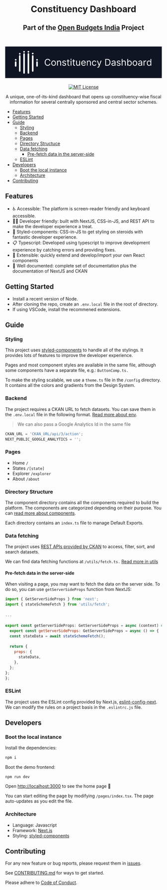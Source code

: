 <h1 align="center">Constituency Dashboard</h1>
<h2 align="center">Part of the <a href="https://openbudgetsindia.org/">Open Budgets India</a> Project</h2>
<br/>
<p align="center">
<img alt="" src="https://github.com/CivicDataLab/opub/raw/constituency/public/assets/images/readme.png"  />
<br/>
<br/>
<a href="https://github.com/CivicDataLab/opub/blob/main/LICENSE">
<img alt="MIT License" src="https://img.shields.io/apm/l/atomic-design-ui.svg?"/>
</a>
</p>
<p align="center">A unique, one-of-its-kind dashboard that opens up constituency-wise fiscal information for several centrally sponsored and central sector schemes.</p>

- [Features](#features)
- [Getting Started](#getting-started)
- [Guide](#guide)
  - [Styling](#styling)
  - [Backend](#backend)
  - [Pages](#pages)
  - [Directory Structuce](#directory-structuce)
  - [Data fetching](#data-fetching)
    - [Pre-fetch data in the server-side](#pre-fetch-data-in-the-server-side)
  - [ESLint](#eslint)
- [Developers](#developers)
  - [Boot the local instance](#boot-the-local-instance)
  - [Architecture](#architecture)
- [Contributing](#contributing)

## Features

- ♿ Accessible: The platform is screen-reader friendly and keyboard accessible.
- 👩‍💻 Developer friendly: built with NextJS, CSS-in-JS, and REST API to make the developer experience a treat.
- 🚀 Styled-components: CSS-in-JS to get styling on steroids with fantastic developer experience.
- 📋 Typescript: Developed using typescript to improve development experience by catching errors and providing fixes.
- 🧱 Extensible: quickly extend and develop/import your own React components
- 📝 Well documented: complete set of documentation plus the documentation of NextJS and CKAN

## Getting Started

- Install a recent version of Node.
- After cloning the repo, create an `.env.local` file in the root of directory.
- If using VSCode, install the recommened extensions.

## Guide

### Styling

This project uses [styled-components]('https://github.com/styled-components/styled-components') to handle all of the stylings. It provides lots of features to improve the developer experience.

Pages and most component styles are available in the same file, although some components have a separate file, e.g.: `ButtonComp.ts.`

To make the styling scalable, we use a `theme.ts` file in the `/config` directory. It contains all the colors and gradients from the Design System.

### Backend

The project requires a CKAN URL to fetch datasets. You can save them in the `.env.local` file in the following format. [Read more about env]('https://nextjs.org/docs/basic-features/environment-variables#loading-environment-variables').

> We can also pass a Google Analytics Id in the same file

```js
CKAN_URL = 'CKAN_URL/api/3/action';
NEXT_PUBLIC_GOOGLE_ANALYTICS = '';
```

### Pages

- Home `/`
- States `/[state]`
- Explorer `/explorer`
- About `/about`

### Directory Structure

The component directory contains all the components required to build the platform. The components are categorized depending on their purpose. You can [read more about components](/components/README.md).

Each directory contains an `index.ts` file to manage Default Exports.

### Data fetching

The project uses [REST APIs provided by CKAN]('http://docs.ckan.org/en/2.9/api/') to access, filter, sort, and search datasets.

We can find data fetching functions at `/utils/fetch.ts.` [Read more in utils](/utils/README.md)

#### Pre-fetch data in the server-side

When visiting a page, you may want to fetch the data on the server side. To do so, you can use `getServerSideProps` function from NextJS:

```javascript
import { GetServerSideProps } from 'next';
import { stateSchemeFetch } from 'utils/fetch';

...

export const getServerSideProps: GetServerSideProps = async (context) => {
  export const getServerSideProps: GetServerSideProps = async () => {
  const stateData = await stateSchemeFetch();

  return {
    props: {
      stateData,
    },
  };
};
};
```

### ESLint

The project uses the ESLint config provided by Next.js, [eslint-config-next]('https://nextjs.org/docs/basic-features/eslint'). We can modify the rules on a project basis in the `.eslintrc.js` file.

## Developers

### Boot the local instance

Install the dependencies:

```bash
npm i
```

Boot the demo frontend:

```console
npm run dev
```

Open [http://localhost:3000](http://localhost:3000) to see the home page 🎉

You can start editing the page by modifying `/pages/index.tsx`. The page auto-updates as you edit the file.

### Architecture

- Language: Javascript
- Framework: [Next.js](https://nextjs.com/)
- Styling: [styled-components](https://github.com/styled-components/styled-components/)

## Contributing

For any new feature or bug reports, please request them in [issues](https://github.com/CivicDataLab/opub/issues).

See [CONTRIBUTING.md](https://github.com/CivicDataLab/opub/blob/main/CONTRIBUTING.md) for ways to get started.

Please adhere to [Code of Conduct](https://github.com/CivicDataLab/opub/blob/main/CODE_OF_CONDUCT.md).
